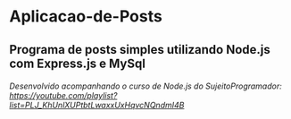 # Aplicacao-de-Posts

## Programa de posts simples utilizando Node.js com Express.js e MySql

###### Desenvolvido acompanhando o curso de Node.js do SujeitoProgramador: https://youtube.com/playlist?list=PLJ_KhUnlXUPtbtLwaxxUxHqvcNQndmI4B
